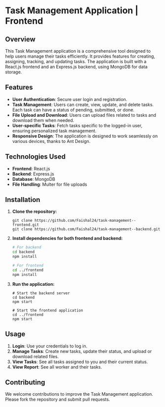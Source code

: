 # Task Management Application | Frontend

## Overview

This Task Management application is a comprehensive tool designed to help users manage their tasks efficiently. It provides features for creating, assigning, tracking, and updating tasks. The application is built with a React.js frontend and an Express.js backend, using MongoDB for data storage.

## Features

- **User Authentication**: Secure user login and registration.
- **Task Management**: Users can create, view, update, and delete tasks. Each task can have a status of pending, submitted, or done.
- **File Upload and Download**: Users can upload files related to tasks and download them when needed.
- **User-specific Tasks**: Fetch tasks specific to the logged-in user, ensuring personalized task management.
- **Responsive Design**: The application is designed to work seamlessly on various devices, thanks to Ant Design.

## Technologies Used

- **Frontend**: React.js
- **Backend**: Express.js
- **Database**: MongoDB
- **File Handling**: Multer for file uploads

## Installation

1. **Clone the repository:**
    ```
    git clone https://github.com/Faishal24/task-management--frontend.git
    git clone https://github.com/Faishal24/task-management--backend.git
    ```

2. **Install dependencies for both frontend and backend:**
    ```bash
    # For backend
    cd backend
    npm install

    # For frontend
    cd ../frontend
    npm install
    ```
    
3. **Run the application:**
    ```
    # Start the backend server
    cd backend
    npm start

    # Start the frontend application
    cd ../frontend
    npm start
    ```

## Usage

1. **Login**: Use your credentials to log in.
2. **Manage Tasks**: Create new tasks, update their status, and upload or download related files.
3. **View Tasks**: See all tasks assigned to you and their current status.
4. **View Report**: See all worker and their tasks.

## Contributing

We welcome contributions to improve the Task Management application. Please fork the repository and submit pull requests.
